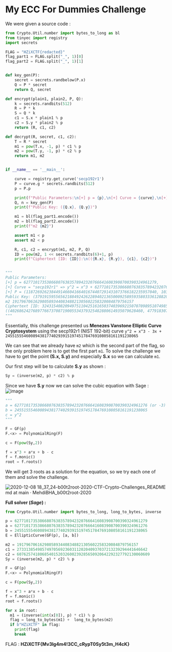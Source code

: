 # My ECC For Dummies Challenge


We were given a source code :

```python
from Crypto.Util.number import bytes_to_long as bl
from tinyec import registry
import secrets

FLAG = "HZiXCTF{redacted}"
flag_part1 = FLAG.split("_", 1)[0]
flag_part2 = FLAG.split("_", 1)[1]


def key_gen(P):
    secret = secrets.randbelow(P.x)
    Q = P * secret
    return Q, secret

def encrypt(plain1, plain2, P, Q):
    k = secrets.randbits(512)
    R = P * k
    S = Q * k
    c1 = S.x * plain1 % p
    c2 = S.y * plain2 % p
    return (R, c1, c2)

def decrypt(R, secret, c1, c2):
    T = R * secret
    m1 = pow(T.x, -1, p) * c1 % p
    m2 = pow(T.y, -1, p) * c2 % p
    return m1, m2


if __name__ == '__main__':

    curve = registry.get_curve('secp192r1')
    P = curve.g * secrets.randbits(512)
    p = P.p

    print(f"Public Parameters:\n[+] p = {p},\n[+] Curve = {curve},\n[+] P = ({P.x}, {P.y})")
    Q, n = key_gen(P)
    print(f"Public Key: ({Q.x}, {Q.y})")

    m1 = bl(flag_part1.encode())
    m2 = bl(flag_part2.encode())
    print(f"m2 {m2}")

    assert m1 < p
    assert m2 < p

    R, c1, c2 = encrypt(m1, m2, P, Q)
    ID = pow(m2, 1 << secrets.randbits(6)+1, p)
    print(f"Ciphertext [ID: {ID}]:\n(({R.x}, {R.y}), {c1}, {c2})")


"""
Public Parameters:
[+] p = 6277101735386680763835789423207666416083908700390324961279,
[+] Curve = "secp192r1" => y^2 = x^3 + 6277101735386680763835789423207666416083908700390324961276x + 2455155546008943817740293915197451784769108058161191238065 (mod 6277101735386680763835789423207666416083908700390324961279),
[+] P = (118726926238449146604166401674407291431073766182235957040, 103402990690546929415284676612346715211634004109234253773)
Public Key: (3791915955656218849242622894021365000925895935803336128820, 3329966616739715465745728730933058401053191194343496097662)
m2 19179670616298058934408348821305602258320084879756157
Ciphertext [ID: 3243154082094975110425161650374039692150707098951074985457]:
((4026862427689776673708719005534379325482880614935079628460, 4779183078484891486346057607813184593429180233415496627902), 273313854985749705692360311202040937037213239294441646642, 6076257418068540152032600239285650920642292327792130060609)
"""
```

Essentially, this challenge presented us **Menezes Vanstone Elliptic Curve Cryptosystem** using the secp192r1 (NIST 192-bit) curve ```y^2 = x^3 - 3x + 2455155546008943817740293915197451784769108058161191238065```

We can see that we already have ```m2``` which is the second part of the flag, so the only problem here is to get the first part ```m1```. To solve the challenge we have to get the point **(S.x, S.y)** and especially **S.x** so we can calculate ```m1```.

Our first step will be to calculate **S.y** as shown :
```python
Sy = (inverse(m2, p) * c2) % p
```

Since we have **S.y** now we can solve the cubic equation with Sage :
![image](https://user-images.githubusercontent.com/62826765/116828938-ba5dfd80-ab99-11eb-9456-99caf341cffd.png)
```python
"""
a = 6277101735386680763835789423207666416083908700390324961276 (or -3)
b = 2455155546008943817740293915197451784769108058161191238065
c = y^2
"""

F = GF(p)
F.<x> = PolynomialRing(F)

c = F(pow(Sy,2))

f = x^3 + a*x + b - c
f = f.monic()
root = f.roots()
```
We will get 3 roots as a solution for the equation, so we try each one of them and solve the challenge.

![2020-12-08 18_37_24-b00t2root-2020-CTF-Crypto-Challenges_README md at main · MehdiBHA_b00t2root-2020](https://user-images.githubusercontent.com/62826765/101520233-79641300-3984-11eb-888f-1ad5c2c6d68c.png)

**Full solver (_Sage_) :**
```python
from Crypto.Util.number import bytes_to_long, long_to_bytes, inverse

p = 6277101735386680763835789423207666416083908700390324961279
a = 6277101735386680763835789423207666416083908700390324961276
b = 2455155546008943817740293915197451784769108058161191238065
E = EllipticCurve(GF(p), [a, b])

m2 = 19179670616298058934408348821305602258320084879756157
c1 = 273313854985749705692360311202040937037213239294441646642
c2 = 6076257418068540152032600239285650920642292327792130060609
Sy = (inverse(m2, p) * c2) % p

F = GF(p)
F.<x> = PolynomialRing(F)

c = F(pow(Sy,2))

f = x^3 + a*x + b - c
f = f.monic()
root = f.roots()

for x in root:
  m1 = (inverse(int(x[0]), p) * c1) % p
  flag = long_to_bytes(m1) +  long_to_bytes(m2)
  if b"HZiXCTF" in flag:
    print(flag)
    break
```

FLAG : **HZiXCTF{Mv3lg4m4!3CC_cRypT0Sy5t3m_H4cK}**
